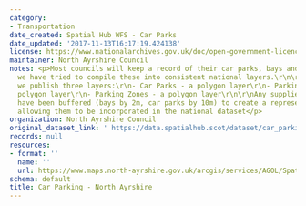 ```yaml
---
category:
- Transportation
date_created: Spatial Hub WFS - Car Parks
date_updated: '2017-11-13T16:17:19.424138'
license: https://www.nationalarchives.gov.uk/doc/open-government-licence/version/3/
maintainer: North Ayrshire Council
notes: <p>Most councils will keep a record of their car parks, bays and zones. Therefore
  we have tried to compile these into consistent national layers.\r\n\r\nCurrently,
  we publish three layers:\r\n- Car Parks - a polygon layer\r\n- Parking Bays - a
  polygon layer\r\n- Parking Zones - a polygon layer\r\n\r\nAny supplied point records
  have been buffered (bays by 2m, car parks by 10m) to create a representative area,
  allowing them to be incorporated in the national dataset</p>
organization: North Ayrshire Council
original_dataset_link: ' https://data.spatialhub.scot/dataset/car_parking-na'
records: null
resources:
- format: ''
  name: ''
  url: https://www.maps.north-ayrshire.gov.uk/arcgis/services/AGOL/Spatial_Hub/MapServer/WFSServer
schema: default
title: Car Parking - North Ayrshire
---
```

